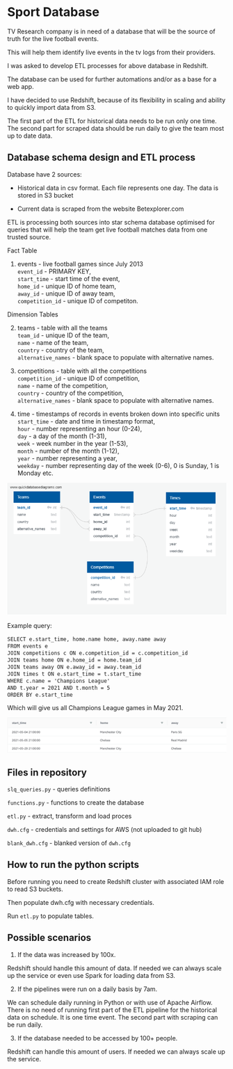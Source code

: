 # Sport Database              
                    
TV Research company is in need of a database that will be the source of truth for the live football events.             
                
This will help them identify live events in the tv logs from their providers.           
                
I was asked to develop ETL processes for above database in Redshift.           
                
The database can be used for further automations and/or as a base for a web app.     
     
I have decided to use Redshift, because of its flexibility in scaling and ability to quickly import data from S3.

The first part of the ETL for historical data needs to be run only one time. The second part for scraped data should be run daily to give the team most up to date data.             


## Database schema design and ETL process              
Database have 2 sources:                 
                  
- Historical data in csv format. Each file represents one day. The data is stored in S3 bucket          
                   
- Current data is scraped from the website Betexplorer.com               
                  
ETL is processing both sources into star schema database optimised for queries that will help the team get live football matches data from one trusted source.             
                 
Fact Table               
                 
1. events - live football games since July 2013                 
`event_id` - PRIMARY KEY,   
`start_time` - start time of the event,   
`home_id` - unique ID of home team,     
`away_id` - unique ID of away team,    
`competition_id` - unique ID of competiton.                 
               
Dimension Tables               
                
2. teams - table with all the teams                
`team_id` - unique ID of the team,     
`name` - name of the team,     
`country` - country of the team,      
`alternative_names` - blank space to populate with alternative names.                      
                 
3. competitions - table with all the competitions                    
`competition_id` - unique ID of competition,     
`name` - name of the competition,      
`country` - country of the competition,        
`alternative_names` - blank space to populate with alternative names.              
             
4. time - timestamps of records in events broken down into specific units            
`start_time` - date and time in timestamp format,     
`hour` - number representing an hour (0-24),    
`day` - a day of the month (1-31),    
`week` - week number in the year (1-53),    
`month` - number of the month (1-12),    
`year` - number representing a year,    
`weekday` - number representing day of the week (0-6), 0 is Sunday, 1 is Monday etc.               

![Database schema](/images/schema.png)
              
Example query:     
     
```
SELECT e.start_time, home.name home, away.name away  
FROM events e  
JOIN competitions c ON e.competition_id = c.competition_id  
JOIN teams home ON e.home_id = home.team_id  
JOIN teams away ON e.away_id = away.team_id  
JOIN times t ON e.start_time = t.start_time  
WHERE c.name = 'Champions League'  
AND t.year = 2021 AND t.month = 5    
ORDER BY e.start_time
```

Which will give us all Champions League games in May 2021.   
     
![Query result](/images/table.png)    
   
## Files in repository             
            
`slq_queries.py` - queries definitions          
            
`functions.py` - functions to create the database              
        
`etl.py` - extract, transform and load proces            
                
`dwh.cfg` - credentials and settings for AWS (not uploaded to git hub)    

`blank_dwh.cfg` - blanked version of `dwh.cfg`                

## How to run the python scripts          
           
Before running you need to create Redshift cluster with associated IAM role to read S3 buckets.        
           
Then populate dwh.cfg with necessary credentials.          
       
Run `etl.py` to populate tables.              

## Possible scenarios    
     
1. If the data was increased by 100x.     
        
Redshift should handle this amount of data. If needed we can always scale up the service or even use Spark for loading data from S3.        
     
2. If the pipelines were run on a daily basis by 7am.     
     
We can schedule daily running in Python or with use of Apache Airflow. There is no need of running first part of the ETL pipeline for the historical data on schedule. It is one time event. The second part with scraping can be run daily.     
    
3. If the database needed to be accessed by 100+ people.    
     
Redshift can handle this amount of users. If needed we can always scale up the service.     




